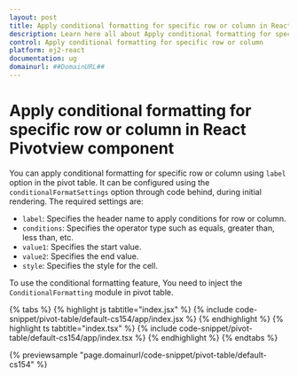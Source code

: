 ```yaml
---
layout: post
title: Apply conditional formatting for specific row or column in React Pivotview component | Syncfusion
description: Learn here all about Apply conditional formatting for specific row or column in Syncfusion React Pivotview component of Syncfusion Essential JS 2 and more.
control: Apply conditional formatting for specific row or column 
platform: ej2-react
documentation: ug
domainurl: ##DomainURL##
---
```


# Apply conditional formatting for specific row or column in React Pivotview component

You can apply conditional formatting for specific row or column using `label` option in the pivot table. It can be configured using the `conditionalFormatSettings` option through code behind, during initial rendering. The required settings are:

* `label`: Specifies the header name to apply conditions for row or column.
* `conditions`: Specifies the operator type such as equals, greater than, less than, etc.
* `value1`: Specifies the start value.
* `value2`: Specifies the end value.
* `style`: Specifies the style for the cell.

To use the conditional formatting feature, You need to inject the `ConditionalFormatting` module in pivot table.

{% tabs %}
{% highlight js tabtitle="index.jsx" %}
{% include code-snippet/pivot-table/default-cs154/app/index.jsx %}
{% endhighlight %}
{% highlight ts tabtitle="index.tsx" %}
{% include code-snippet/pivot-table/default-cs154/app/index.tsx %}
{% endhighlight %}
{% endtabs %}

 {% previewsample "page.domainurl/code-snippet/pivot-table/default-cs154" %}
